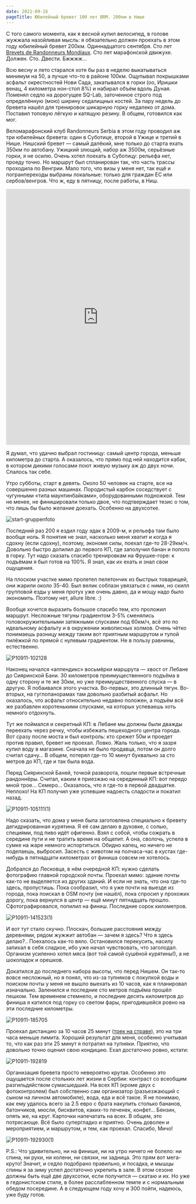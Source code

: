 ```yaml
---
date: 2021-09-16
pageTitle: Юбилейный бревет 100 лет BRM. 200км в Нише
---
```


С того самого момента, как я весной купил велосипед, в голове жужжала назойливая мысль: я обязательно должен проехать в 
этом году юбилейный бревет 200км. Одиннадцатого сентября. Сто лет [Brevets de Randonneurs 
Mondiaux](https://fr.wikipedia.org/wiki/Brevet_randonneurs_mondiaux). Сто лет марафонской движухе. Должен. Сто. Двести. 
Бжжжж…

Всю весну и лето старался хотя бы раз в неделю выкатываться минимум на 50, а лучше что-то в районе 100км. Ощупывал покрышками асфальт окрестностей Нови Сада, закатывался в горки (оо, Иришки венац, 4 километра нон-стоп 8%) и набирал объём вдоль Дуная. Поменял седло на дорогущее SQ-Lab, заточенное строго под определённую (мою) ширину седалищных костей. За пару недель до бревета нашёл для тренировок шикарную горку недалеко от дома. Поставил топовую лёгкую и катящую резину. В общем, готовился как мог.

Веломарафонский клуб Randonneurs Serbia в этом году проводил аж три юбилейных бревета: один в Суботице, второй в Ужице и третий в Нише. Нишский бревет — самый далёкий, мне только до старта ехать 350км по автобану. Ужицкий злющий, набор аж 3500м, серьёзные горки, я не осилю. Очень хотел поехать в Суботицу: рельефа нет, проеду точно. Но маршрут был спланирован так, что часть трассы проходила по Венгрии. Мало того, что визы у меня нет, так ещё и погранпереходы выбраны локальные: только для граждан ЕС или сербов/венгров. Что ж, еду в пятницу, после работы, в Ниш.

<iframe src="https://ridewithgps.com/embeds?type=route&id=37090741&metricUnits=true&sampleGraph=true" style="width: 1px; min-width: 100%; height: 700px; border: none;" scrolling="no"></iframe>

Я думал, что удачно выбрал гостиницу: самый центр города, меньше километра до старта. А оказалось, что прямо под ней находится кабак, в котором дикими голосами поют живую музыку аж до двух ночи. Спалось так себе.

Утро субботы, старт в девять. Около 50 человек на старте, все на совершенно разных машинах. Породистый карбон соседствует с чугунными «типа маунтинбайками», оборудованными подножкой. Тем не менее, не финишировали только двое, что подтверждает тезис о том, что лишь бы было желание доехать. Особенно на двухсотке.

![start-gruppenfoto](../start-gruppenfoto.jpg)

Последний раз 200 я ездил году эдак в 2009-м, и рельефа там было вообще ноль. Я понятия не знал, насколько меня хватит и когда я сдохну (если сдохну), поэтому, экономя силы, поехал где-то 28-29км/ч. Довольно быстро допилил до первого КП, где заполучил банан и пополз в горку. Тут надо сказать спасибо тренировкам на Фрушке-горе: к подъёмам я был готов на 100%. Я знал, как их ехать и знал свои ощущения.

На плоском участке мимо пролетел пелетончик из быстрых товарищей, они жарили около 35-40. Был велик соблазн увязаться с ними, но скилл групповой езды у меня протух уже очень давно, да и мощу надо было экономить. Поэтому нет, allure libre. :)

Вообще хочется выразить большое спасибо тем, кто проложил маршрут. Несложные тягуны градиентом 3-5% сменялись головокружительными затяжными спусками под 60км/ч, всё это по идеальному асфальту и в окружении живописных холмов. Очень чётко понимаешь разницу между таким вот приятным маршрутом и тупой пилёжкой по прямой с нулевым градиентом. Не в пользу равнины, естественно.

![P10911-102128](../P10911-102128.jpg)

Наконец начался «аппендикс» восьмёрки маршрута — хвост от Лебане до Сияринской Бани. 30 километров преимущественного подъёма в одну сторону и те же 30км, но уже преимущественного спуска — в другую. Я побаивался этого участка. Во-первых, это длинный тягун. Во-вторых, на гуглопанорамах там довольно разбитый асфальт. Но оказалось, что асфальт относительно недавно положен, а подъём всё же разбавлен коротенькими спусками, на которых успеваешь хоть немного отдохнуть.

Тут же поймался и секретный КП: в Лебане мы должны были дважды переехать через речку, чтобы избежать пешеходного центра города. Вот сразу после моста и был контроль: кто срежет 50м и проедет против правил, бревет не проехал. Ловко. Жаль только, что я зазря купил воду в магазине. Сначала не было продавца, потом он долго считал сдачу… В общем, потерял где-то 10 минут буквально за сто метров до КП, где и так была вода.

Перед Сияринской Баней, точкой разворота, пошли первые встречные рандоннёры. Считал, каким я приезжаю на серединный КП: вот передо мной трое… Семеро… Оказалось, что я где-то в первой двадцатке. Неплохо! На КП получил уже успевшие надоесть сладости и покатил назад.

![P10911-105111(1)](../P10911-105111(1).jpg)

Надо сказать, что дома у меня была заготовлена специально к бревету дегидрированная курятина. Я её сам делаю в духовке, с солью, специями, под пиво идёт офигенно. Взял с собой, чтобы сожрать в середине пути и не тратить время на общепит. А она, сволочь, успела в сумке на жаре немного испортиться. Обидно капец, но ничего не поделаешь, выбросил. Засесть с животом на полчаса-час в кустах где-нибудь в пятнадцати километрах от финиша совсем не хотелось.

Добрался до Лесковца, в нём очередной КП: нужно сделать фотографию главной городской почты. Проехал мимо: здание почты как-то не выделяется из других зданий. И если не знать, что она где-то здесь, пропустишь. Пока сообразил, что я уже почти на выезде из города, пока поискал в OSM почту (не нашёл), пока спросил у прохожих дорогу, пока вернулся в центр — ещё минут пятнадцать прошло. Сфотографировался, попилил на финиш. Последние сорок километров.

![P10911-141523(1)](../P10911-141523(1).jpg)

И вот тут стало скучно. Плоскач, большие расстояния между деревнями, рядом жужжит автобан — зачем я здесь? Что я здесь делаю?.. Поехалось как-то вяло. Остановился перекусить, насилу запихал в себя сладкое, ибо уже начал чувствовать, что заголодал. Организм усиленно хотел мяса (вот той самой сушёной курятины!), а не шоколадок и орешков.

Докатился до последнего набора высоты, что перед Нишем. Он так-то вовсе несложный, но я понял, что из-за тупняков с покупкой воды и поиском почты у меня не вышло выехать из 10 часов, как я планировал изначально. Заленился и последние сто метров подъёма прошёл пешком. Тем временем стемнело, и последние десять километров до финиша я катился под горку со светом фары, пригодившейся ровно на эти последние километры.

![P10911-185705](../P10911-185705.jpg)

Проехал дистанцию за 10 часов 25 минут ([трек на страве](https://www.strava.com/activities/5944003156)), это на три часа 
меньше лимита. Хороший результат для меня, особенно учитывая то, что как раз эти 25 минут я потратил на тупняки. 
Приятно, что довольно точно оценил свою кондицию. Ехал достаточно ровно, кстати:

![P10911-192819](../P10911-192819.jpg)

Организация бревета просто невероятно крутая. Особенно это ощущается после стольких лет жизни в Сербии: контраст со всеобщим разгильдяйством сумасшедший. На всех КП (кроме двух с фотоконтролем) был собственно сам организатор (разъезжающий с сыном на личном автомобиле), вода, еда и всё такое. Я не понимаю, как ему удалось всего за 2.5 евро с брата накупить столько бананов, батончиков, мюсли, бисквитов, каких-то печенек, конфет… Бензин, опять же, на круг. Карточки напечатать на всех. В общем, это потрясающе. Всё было супергладко и приятно. Очень доволен и мероприятием, и маршрутом, и тем, как проехал. Спасибо, Мичо!

![P10911-192930(1)](../P10911-192930(1).jpg)

P.S.: Что удивительно, ни на финише, ни на утро ничего не болело: ни спина, ни руки, ни колени, ни связки, ни задница. Это прям вот мега-круто! Значит, и седло подобрано правильно, и посадка, и мышцы спины я за зиму успел достаточно укрепить в зале. В этом сезоне должны быть ещё две двухсотки, если получится — скатаю и их. Но уже в гедонистском стиле, в более расслабленном темпе и с нормальным обедом посередине. А в следующем году хочу и 300 пойти, надеюсь, уже буду готов.
